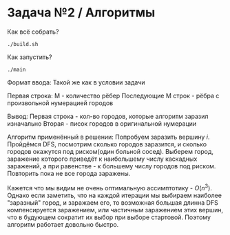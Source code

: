 # Задача №2 / Алгоритмы

Как всё собрать?
```shell
./build.sh
```
Как запустить?
```shell
./main
```

Формат ввода: Такой же как в условии задачи

Первая строка: M - количество рёбер
Последующие M строк - рёбра с произвольной нумерацией городов

Вывод:
Первая строка - кол-во городов, которые алгоритм заразил изначально
Вторая - писок городов в оригинальной нумерации

Алгоритм применённый в решении:
Попробуем заразить вершину $i$. Пройдёмся DFS, посмотрим сколько городов заразится, и сколько городов окажутся под риском(один больной сосед). Выберем город, заражение которого приведёт к наибольшему числу каскадных заражений, а при равенстве - к большему числу городов под риском. Повторить пока не все города заражены.

Кажется что мы видим не очень оптимальную ассимптотику - $O(n^3)$. Однако если заметить, что на каждой итерации мы выбираем наиболее "заразный" город, и заражаем его, то возможная большая длинна DFS компенсируется заражением, или частичным заражением этих вершин, что в будующем сократит их выбор при выборе стартовой. Поэтому алгоритм работает довольно быстро.